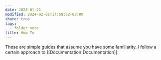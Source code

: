 ```yaml
---
date: 2024-01-21
modified: 2024-02-01T17:58:52-08:00
share: true
tags:
  - folder_note
title: How To
---
```

These are simple guides that assume you have some familiarity. I follow a certain approach to [[Documentation|Documentation]]. 